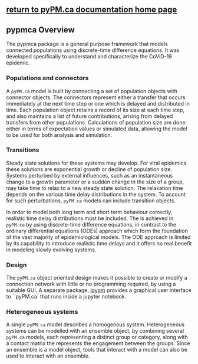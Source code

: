 ## [return to pyPM.ca documentation home page](../..)

## pypmca Overview

The pypmca package is a general purpose framework
that models connected populations using
discrete-time difference equations. It was developed specifically
to understand and characterize the CoViD-19 epidemic.

### Populations and connectors

A ``pyPM.ca`` model is built by connecting a set of population objects with
connector objects. The connectors represent either a transfer that occurs
immediately at the next time step
or one which is delayed and distributed in time. Each
population object retains a record of its size at each time step, and also
maintains a list of future contributions, arising from delayed transfers
from other populations.
Calculations of population size are done either in terms of expectation values
or simulated data,
allowing the model to be used for both analysis and simulation.

### Transitions

Steady state solutions for these systems may develop. For viral epidemics these
solutions are exponential growth or decline of population size.
Systems perturbed by external influences, such as an instantaneous change
to a growth parameter or a sudden change in the size of a group,
may take time to relax to a new steady state solution.
The relaxation time depends on the various time delay distributions in the system.
To account for such perturbations, ``pyPM.ca`` models can include transition objects.

In order to model both long term and short term behaviour correctly,
realistic time delay distributions must be included.
The is achieved in ``pyPM.ca`` by using discrete-time difference equations,
in contrast to the ordinary differential equations (ODEs) approach
which form the foundation of the vast majority of epidemiological models.
The ODE approach is limited by its capability to introduce realistic time delays
and it offers no real benefit in modeling slowly evolving systems.

### Design

The ``pyPM.ca`` object oriented design makes it possible to create or modify a
connection network with little or no programming required, by using a suitable GUI.
A separate package, [ipypm](../ipypm/index.md)
provides a graphical user interface to ``pyPM.ca`
that runs inside a jupyter notebook.

### Heterogeneous systems

A single ``pyPM.ca`` model describes a homogenous system.
Heterogeneous systems can be modelled with an ensemble object,
by combining several ``pyPM.ca`` models, each
representing a distinct group or category, along with a contact matrix the represents
the engagement between the groups. Since an ensemble is a model object, tools that
interact with a model can also be used to interact with an ensemble.

